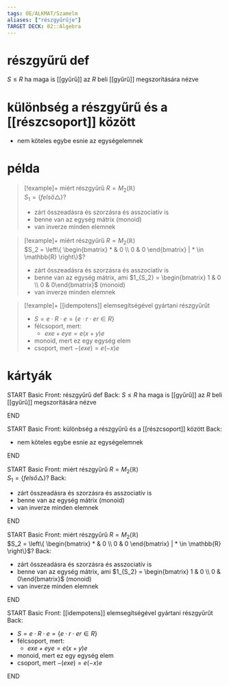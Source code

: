 ```yaml
---
tags: OE/ALKMAT/Szamelm 
aliases: ["részgyűrűje"]
TARGET DECK: 02::Algebra
---
```


# részgyűrű def
$S \le R$ ha maga is [[gyűrű]] az $R$ beli [[gyűrű]] megszorítására nézve

# különbség a részgyűrű és a [[részcsoport]] között
- nem köteles egybe esnie az egységelemnek

# példa
> [!example]+ miért részgyűrű $R = M_2(\mathbb{R})$ <br> $S_1 = \{ felső \triangle\}$?
> - zárt összeadásra és szorzásra és asszociatív is
> - benne van az egység mátrix (monoid)
> - van inverze minden elemnek

> [!example]+ miért részgyűrű $R = M_2(\mathbb{R})$ <br> $S_2 = \left\{  \begin{bmatrix} * & 0 \\ 0 & 0 \end{bmatrix} | * \in \mathbb{R} \right\}$?
> - zárt összeadásra és szorzásra és asszociatív is
> - benne van az egység mátrix, ami $1_{S_2} = \begin{bmatrix} 1 & 0 \\ 0 & 0\end{bmatrix}$ (monoid)
> - van inverze minden elemnek

> [!example]+ [[idempotens]] elemsegítségével gyártani részgyűrűt
> - $S=e \cdot R \cdot e = \{e \cdot r \cdot e r \in R \}$
> - félcsoport, mert:
> 	- $exe + eye = e(x+y)e$
> - monoid, mert ez egy egység elem
> - csoport, mert $-(exe) = e(-x)e$

# kártyák

START
Basic
Front:
részgyűrű def
Back:
$S \le R$ ha maga is [[gyűrű]] az $R$ beli [[gyűrű]] megszorítására nézve
<!--ID: 1687780493961-->
END

START
Basic
Front:
különbség a részgyűrű és a [[részcsoport]] között
Back:
- nem köteles egybe esnie az egységelemnek
<!--ID: 1687780493969-->
END

START
Basic
Front:
 miért részgyűrű $R = M_2(\mathbb{R})$ <br> $S_1 = \{ felső \triangle\}$?
Back:
- zárt összeadásra és szorzásra és asszociatív is
- benne van az egység mátrix (monoid)
- van inverze minden elemnek
<!--ID: 1687780493974-->
END

START
Basic
Front:
miért részgyűrű $R = M_2(\mathbb{R})$ <br> $S_2 = \left\{  \begin{bmatrix} * & 0 \\ 0 & 0 \end{bmatrix} | * \in \mathbb{R} \right\}$?
Back:
- zárt összeadásra és szorzásra és asszociatív is
- benne van az egység mátrix, ami $1_{S_2} = \begin{bmatrix} 1 & 0 \\ 0 & 0\end{bmatrix}$ (monoid)
- van inverze minden elemnek
<!--ID: 1687780493981-->
END

START
Basic
Front:
[[idempotens]] elemsegítségével gyártani részgyűrűt
Back:
- $S=e \cdot R \cdot e = \{e \cdot r \cdot e r \in R \}$
- félcsoport, mert:
	- $exe + eye = e(x+y)e$
- monoid, mert ez egy egység elem
- csoport, mert $-(exe) = e(-x)e$
<!--ID: 1687780493987-->
END